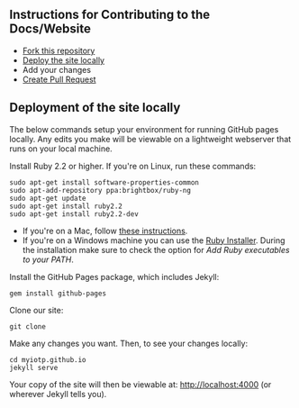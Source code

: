 ## Instructions for Contributing to the Docs/Website

* [Fork this repository](https://help.github.com/articles/fork-a-repo/)
* [Deploy the site locally](#deployment-of-the-site-locally)
* Add your changes
* [Create Pull Request](https://help.github.com/articles/creating-a-pull-request/)

## Deployment of the site locally

The below commands setup your environment for running GitHub pages locally.
Any edits you make will be viewable on a lightweight webserver that runs on your local machine.

Install Ruby 2.2 or higher. If you're on Linux, run these commands:

    sudo apt-get install software-properties-common
    sudo apt-add-repository ppa:brightbox/ruby-ng
    sudo apt-get update
    sudo apt-get install ruby2.2
    sudo apt-get install ruby2.2-dev

* If you're on a Mac, follow [these instructions](https://gorails.com/setup/osx/).
* If you're on a Windows machine you can use the [Ruby Installer](http://rubyinstaller.org/downloads/). During the installation make sure to check the option for *Add Ruby executables to your PATH*.

Install the GitHub Pages package, which includes Jekyll:

	gem install github-pages

Clone our site:

	git clone

Make any changes you want. Then, to see your changes locally:

	cd myiotp.github.io
	jekyll serve

Your copy of the site will then be viewable at: [http://localhost:4000](http://localhost:4000)
(or wherever Jekyll tells you).
